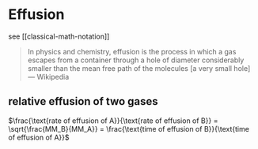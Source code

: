 # Effusion

see [[classical-math-notation]]

> In physics and chemistry, effusion is the process in which a gas escapes from a container through a hole of diameter considerably smaller than the mean free path of the molecules [a very small hole] — Wikipedia

## relative effusion of two gases

$\frac{\text{rate of effusion of A}}{\text{rate of effusion of B}} = \sqrt{\frac{MM_B}{MM_A}} = \frac{\text{time of effusion of B}}{\text{time of effusion of A}}$
